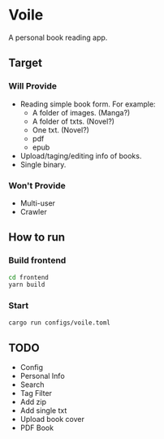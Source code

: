 # Voile

A personal book reading app.

## Target

### Will Provide

* Reading simple book form. For example:
    * A folder of images. (Manga?)
    * A folder of txts. (Novel?)
    * One txt. (Novel?)
    * pdf
    * epub
* Upload/taging/editing info of books.
* Single binary.

### Won't Provide

* Multi-user
* Crawler

## How to run

### Build frontend

```bash
cd frontend
yarn build
```

### Start

```bash
cargo run configs/voile.toml
```

## TODO

* Config
* Personal Info
* Search
* Tag Filter
* Add zip
* Add single txt
* Upload book cover
* PDF Book
